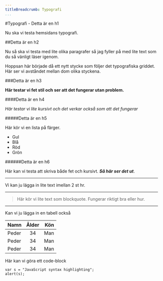 ```yaml
---
titleBreadcrumb: Typografi
...
```

#Typografi - Detta är en h1

Nu ska vi testa hemsidans typografi.

##Detta är en h2

Nu så ska vi testa med lite olika paragrafer så jag fyller på med lite text som du så vänligt läser igenom.

Hoppsan här började då ett nytt stycke som följer det typografiska griddet. Här ser vi
avståndet mellan dom olika styckena.

###Detta är en h3

**Här testar vi fet stil och ser att det fungerar utan problem.**

####Detta är en h4

*Här testar vi lite kursivt och det verkar också som att det fungerar*

#####Detta är en h5

Här kör vi en lista på färger.

* Gul
* Blå
* Röd
* Grön

######Detta är en h6

Här kan vi testa att skriva både fet och kursivt. ***Så här ser det ut***.

***
Vi kan ju lägga in lite text imellan 2 st hr.
***

> Här kör vi lite text som blockquote.
> Fungerar riktigt bra eller hur.
***

Kan vi ju lägga in en tabell också

| Namn        | Ålder         | Kön  |
| ----------- |:-------------:| ----:|
| Peder       | 34            | Man  |
| Peder       | 34            | Man  |
| Peder       | 34            | Man  |

Här kan vi göra ett code-block

    var s = "JavaScript syntax highlighting";
    alert(s);
